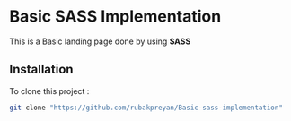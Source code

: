 # Basic SASS Implementation

This is a Basic landing page done by using **SASS**

## Installation

To clone this project :

```bash
git clone "https://github.com/rubakpreyan/Basic-sass-implementation"
```

